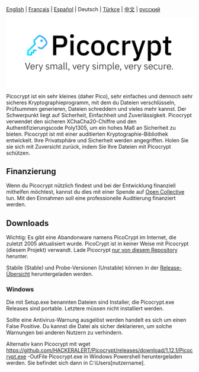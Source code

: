 <p><a href="https://github.com/HACKERALERT/Picocrypt">English</a> | <a href="/translations/french.md">Français</a> | <a href="/translations/spanish.md">Español</a> | Deutsch | <a href="/translations/turkish.md">Türkçe</a> | <a href="/translations/chinese.md">中文</a> | <a href="/translations/russian.md">русский</a></p>
<p align="center"><img align="center" src="/images/Picocrypt.svg" width="512" alt="Picocrypt"></p>

Picocrypt ist ein sehr kleines (daher Pico), sehr einfaches und dennoch sehr sicheres Kryptographieprogramm, mit dem du Dateien verschlüsseln, Prüfsummen generieren, Dateien schreddern und vieles mehr kannst. Der Schwerpunkt liegt auf Sicherheit, Einfachheit und Zuverlässigkeit. Picocrypt verwendet den sicheren XChaCha20-Chiffre und den Authentifizierungscode Poly1305, um ein hohes Maß an Sicherheit zu bieten. Picocrypt ist mit einer auditierten Kryptographie-Bibliothek entwickelt. Ihre Privatsphäre und Sicherheit werden angegriffen. Holen Sie sie sich mit Zuversicht zurück, indem Sie Ihre Dateien mit Picocrypt schützen.

## Finanzierung
Wenn du Picocrypt nützlich findest und bei der Entwicklung finanziell mithelfen möchtest, kannst du dies mit einer Spende auf [Open Collective](https://opencollective.com/picocrypt) tun. Mit den Einnahmen soll eine professionelle Auditierung finanziert werden.

## Downloads
Wichtig: Es gibt eine Abandonware namens PicoCrypt im Internet, die zuletzt 2005 aktualisiert wurde. PicoCrypt ist in keiner Weise mit Picocrypt (diesem Projekt) verwandt. Lade Picocrypt [nur von diesem Repository](https://github.com/HACKERALERT/Picocrypt/releases) herunter.

Stabile (Stable) und Probe-Versionen (Unstable) können in der [Release-Übersicht](https://github.com/HACKERALERT/Picocrypt/releases) heruntergeladen werden. 

### Windows
Die mit Setup.exe benannten Dateien sind Installer, die Picocrypt.exe Releases sind portable. Letztere müssen nicht installiert werden.

Sollte eine Antivirus-Warnung ausgelöst werden handelt es sich um einen False Positive. Du kannst die Datei als sicher deklarieren, um solche Warnungen bei anderen Nutzern zu verhindern.

Alternativ kann Picocrypt mit wget https://github.com/HACKERALERT/Picocrypt/releases/download/1.12.1/Picocrypt.exe -OutFile Picocrypt.exe in Windows Powershell heruntergeladen werden. Sie befindet sich dann in C:\Users\[nutzername].
